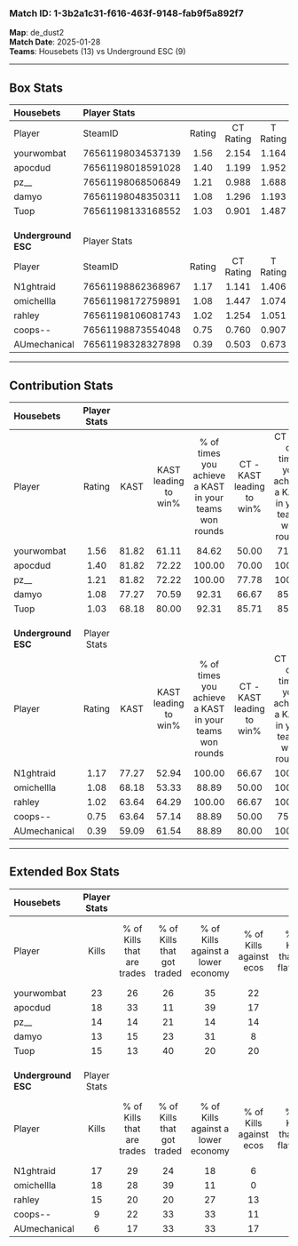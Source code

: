 ### Match ID: 1-3b2a1c31-f616-463f-9148-fab9f5a892f7  
**Map**: de_dust2  
**Match Date**: 2025-01-28  
**Teams**: Housebets (13) vs Underground ESC (9)  

---  

## Box Stats  

| **Housebets**       | Player Stats      |        |           |          |       |      |       |         |        |      |     |
| :- | :- | :-: | :-: | :-: | :-: | :-: | :-: | :-: | :-: | :-: | :-: |
| Player              | SteamID           | Rating | CT Rating | T Rating | KAST  | ADR  | Kills | Assists | Deaths | K/D  | HS% |
| yourwombat          | 76561198034537139 |  1.56  |   2.154   |  1.164   | 81.82 | 99.1 |  23   |    5    |   14   | 1.64 | 39  |
| apocdud             | 76561198018591028 |  1.40  |   1.199   |  1.952   | 81.82 | 89.1 |  18   |    8    |   12   | 1.50 | 50  |
| pz__                | 76561198068506849 |  1.21  |   0.988   |  1.688   | 81.82 | 78.5 |  14   |    9    |   12   | 1.17 | 28  |
| damyo               | 76561198048350311 |  1.08  |   1.296   |  1.193   | 77.27 | 61.2 |  13   |    4    |   11   | 1.18 | 38  |
| Tuop                | 76561198133168552 |  1.03  |   0.901   |  1.487   | 68.18 | 78.7 |  15   |    3    |   16   | 0.94 | 66  |
|                     |                   |        |           |          |       |      |       |         |        |      |     |
|                     |                   |        |           |          |       |      |       |         |        |      |     |
|                     |                   |        |           |          |       |      |       |         |        |      |     |
| **Underground ESC** | Player Stats      |        |           |          |       |      |       |         |        |      |     |
| Player              | SteamID           | Rating | CT Rating | T Rating | KAST  | ADR  | Kills | Assists | Deaths | K/D  | HS% |
| N1ghtraid           | 76561198862368967 |  1.17  |   1.141   |  1.406   | 77.27 | 73.2 |  17   |    6    |   16   | 1.06 | 41  |
| omichellla          | 76561198172759891 |  1.08  |   1.447   |  1.074   | 68.18 | 83.6 |  18   |    1    |   19   | 0.95 | 66  |
| rahley              | 76561198106081743 |  1.02  |   1.254   |  1.051   | 63.64 | 71.1 |  15   |    4    |   14   | 1.07 | 33  |
| coops--             | 76561198873554048 |  0.75  |   0.760   |  0.907   | 63.64 | 64.7 |   9   |    5    |   15   | 0.60 | 44  |
| AUmechanical        | 76561198328327898 |  0.39  |   0.503   |  0.673   | 59.09 | 33.2 |   6   |    4    |   19   | 0.32 | 83  |
---  

## Contribution Stats  

| **Housebets**       | Player Stats |       |                      |                                                        |                           |                                                             |                          |                                                            |
| :- | :-: | :-: | :-: | :-: | :-: | :-: | :-: | :-: |
| Player              |    Rating    | KAST  | KAST leading to win% | % of times you achieve a KAST in your teams won rounds | CT - KAST leading to win% | CT - % of times you achieve a KAST in your teams won rounds | T - KAST leading to win% | T - % of times you achieve a KAST in your teams won rounds |
| yourwombat          |     1.56     | 81.82 |        61.11         |                         84.62                          |           50.00           |                            71.43                            |          75.00           |                           100.00                           |
| apocdud             |     1.40     | 81.82 |        72.22         |                         100.00                         |           70.00           |                           100.00                            |          75.00           |                           100.00                           |
| pz__                |     1.21     | 81.82 |        72.22         |                         100.00                         |           77.78           |                           100.00                            |          66.67           |                           100.00                           |
| damyo               |     1.08     | 77.27 |        70.59         |                         92.31                          |           66.67           |                            85.71                            |          75.00           |                           100.00                           |
| Tuop                |     1.03     | 68.18 |        80.00         |                         92.31                          |           85.71           |                            85.71                            |          75.00           |                           100.00                           |
|                     |              |       |                      |                                                        |                           |                                                             |                          |                                                            |
|                     |              |       |                      |                                                        |                           |                                                             |                          |                                                            |
|                     |              |       |                      |                                                        |                           |                                                             |                          |                                                            |
| **Underground ESC** | Player Stats |       |                      |                                                        |                           |                                                             |                          |                                                            |
| Player              |    Rating    | KAST  | KAST leading to win% | % of times you achieve a KAST in your teams won rounds | CT - KAST leading to win% | CT - % of times you achieve a KAST in your teams won rounds | T - KAST leading to win% | T - % of times you achieve a KAST in your teams won rounds |
| N1ghtraid           |     1.17     | 77.27 |        52.94         |                         100.00                         |           66.67           |                           100.00                            |          45.45           |                           100.00                           |
| omichellla          |     1.08     | 68.18 |        53.33         |                         88.89                          |           50.00           |                           100.00                            |          57.14           |                           80.00                            |
| rahley              |     1.02     | 63.64 |        64.29         |                         100.00                         |           66.67           |                           100.00                            |          62.50           |                           100.00                           |
| coops--             |     0.75     | 63.64 |        57.14         |                         88.89                          |           50.00           |                            75.00                            |          62.50           |                           100.00                           |
| AUmechanical        |     0.39     | 59.09 |        61.54         |                         88.89                          |           80.00           |                           100.00                            |          50.00           |                           80.00                            |
---  

## Extended Box Stats  

| **Housebets**       | Player Stats |                            |                            |                                    |                         |                              |                                 |        |                             |                                     |                          |                               |                            |
| :- | :-: | :-: | :-: | :-: | :-: | :-: | :-: | :-: | :-: | :-: | :-: | :-: | :-: |
| Player              |    Kills     | % of Kills that are trades | % of Kills that got traded | % of Kills against a lower economy | % of Kills against ecos | % of Kills that are flawless | % of Kills that are close duels | Deaths | % of Deaths that get traded | % of Deaths against a lower economy | % of Deaths against ecos | % of Deaths that are flawless | % of Deaths that are close |
| yourwombat          |      23      |             26             |             26             |                 35                 |           22            |              78              |                4                |   14   |             29              |                  7                  |            7             |              57               |             14             |
| apocdud             |      18      |             33             |             11             |                 39                 |           17            |              72              |                6                |   12   |             33              |                  0                  |            0             |              67               |             8              |
| pz__                |      14      |             14             |             21             |                 14                 |           14            |              86              |                7                |   12   |             17              |                  0                  |            0             |              67               |             25             |
| damyo               |      13      |             15             |             23             |                 31                 |            8            |              69              |                8                |   11   |             45              |                  0                  |            0             |              64               |             18             |
| Tuop                |      15      |             13             |             40             |                 20                 |           20            |              73              |                7                |   16   |             25              |                 19                  |            13            |              56               |             13             |
|                     |              |                            |                            |                                    |                         |                              |                                 |        |                             |                                     |                          |                               |                            |
|                     |              |                            |                            |                                    |                         |                              |                                 |        |                             |                                     |                          |                               |                            |
|                     |              |                            |                            |                                    |                         |                              |                                 |        |                             |                                     |                          |                               |                            |
| **Underground ESC** | Player Stats |                            |                            |                                    |                         |                              |                                 |        |                             |                                     |                          |                               |                            |
| Player              |    Kills     | % of Kills that are trades | % of Kills that got traded | % of Kills against a lower economy | % of Kills against ecos | % of Kills that are flawless | % of Kills that are close duels | Deaths | % of Deaths that get traded | % of Deaths against a lower economy | % of Deaths against ecos | % of Deaths that are flawless | % of Deaths that are close |
| N1ghtraid           |      17      |             29             |             24             |                 18                 |            6            |              71              |                6                |   16   |             19              |                 13                  |            6             |              88               |             6              |
| omichellla          |      18      |             28             |             39             |                 11                 |            0            |              61              |               11                |   19   |             26              |                 11                  |            5             |              79               |             5              |
| rahley              |      15      |             20             |             20             |                 27                 |           13            |              67              |               13                |   14   |             21              |                  0                  |            0             |              71               |             7              |
| coops--             |      9       |             22             |             33             |                 33                 |           11            |              44              |               44                |   15   |             13              |                  7                  |            7             |              67               |             7              |
| AUmechanical        |      6       |             17             |             33             |                 33                 |           17            |              50              |               17                |   19   |             37              |                 16                  |            5             |              74               |             5              |
